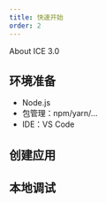 ```yaml
---
title: 快速开始
order: 2
---
```


About ICE 3.0

## 环境准备

- Node.js
- 包管理：npm/yarn/...
- IDE：VS Code

## 创建应用

## 本地调试